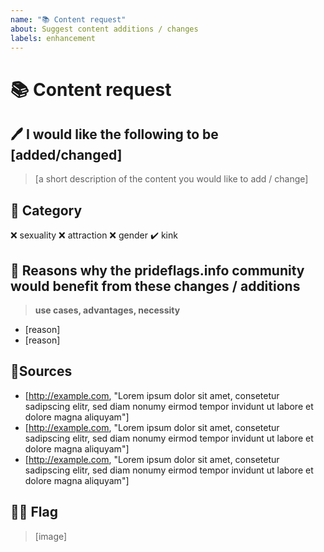 ```yaml
---
name: "📚 Content request"
about: Suggest content additions / changes
labels: enhancement
---
```


# 📚 Content request

## 🖊️ I would like the following to be [added/changed]
> [a short description of the content you would like to add / change]

## 📁 Category

❌ sexuality
❌ attraction
❌ gender
✔️ kink

## 🤔 Reasons why the prideflags.info community would benefit from these changes / additions

> **use cases, advantages, necessity**

- [reason]
- [reason]

## 🔗Sources

- [http://example.com, "Lorem ipsum dolor sit amet, consetetur sadipscing elitr, sed diam nonumy eirmod tempor invidunt ut labore et dolore magna aliquyam"]
- [http://example.com, "Lorem ipsum dolor sit amet, consetetur sadipscing elitr, sed diam nonumy eirmod tempor invidunt ut labore et dolore magna aliquyam"]
- [http://example.com, "Lorem ipsum dolor sit amet, consetetur sadipscing elitr, sed diam nonumy eirmod tempor invidunt ut labore et dolore magna aliquyam"]

## 🏳️‍🌈 Flag
> [image]